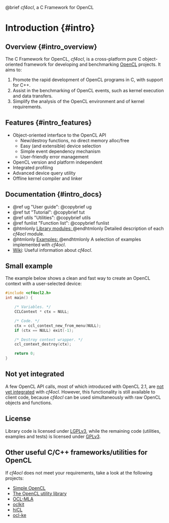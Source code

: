@brief _cf4ocl_, a C Framework for OpenCL

Introduction {#intro}
============

## Overview {#intro_overview}

The C Framework for OpenCL, _cf4ocl_, is a cross-platform pure C object-oriented
framework for developing and benchmarking [OpenCL][] projects. It aims to:

1. Promote the rapid development of OpenCL programs in C, with support for C++.
2. Assist in the benchmarking of OpenCL events, such as kernel execution and
data transfers.
3. Simplify the analysis of the OpenCL environment and of kernel requirements.

## Features {#intro_features}

* Object-oriented interface to the OpenCL API
  * New/destroy functions, no direct memory alloc/free
  * Easy (and extensible) device selection
  * Simple event dependency mechanism
  * User-friendly error management
* OpenCL version and platform independent
* Integrated profiling
* Advanced device query utility
* Offline kernel compiler and linker

## Documentation {#intro_docs}

* @ref ug "User guide": @copybrief ug
* @ref tut "Tutorial": @copybrief tut
* @ref utils "Utilities": @copybrief utils
* @ref funlist "Function list": @copybrief funlist
* @htmlonly <a href="modules.html">Library modules: </a>@endhtmlonly
  Detailed description of each _cf4ocl_ module.
* @htmlonly <a href="examples.html">Examples: </a>@endhtmlonly
  A selection of examples implemented with _cf4ocl_.
* [Wiki][]: Useful information about _cf4ocl_.

## Small example

The example below shows a clean and fast way to create an OpenCL context with a
user-selected device:

```c
#include <cf4ocl2.h>
int main() {

    /* Variables. */
    CCLContext * ctx = NULL;

    /* Code. */
    ctx = ccl_context_new_from_menu(NULL);
    if (ctx == NULL) exit(-1);

    /* Destroy context wrapper. */
    ccl_context_destroy(ctx);

    return 0;
}
```

## Not yet integrated

A few OpenCL API calls, most of which introduced with OpenCL 2.1, are
[not yet integrated][enhancements] with _cf4ocl_. However, this functionality is
still available to client code, because _cf4ocl_ can be used simultaneously with
raw OpenCL objects and functions.

## License

Library code is licensed under [LGPLv3][], while the remaining code (utilities,
examples and tests) is licensed under [GPLv3][].

## Other useful C/C++ frameworks/utilities for OpenCL

If _cf4ocl_ does not meet your requirements, take a look at the following
projects:

* [Simple OpenCL][]
* [The OpenCL utility library][]
* [OCL-MLA][]
* [oclkit][]
* [hiCL][]
* [ocl-ke][]

[OpenCL]: http://www.khronos.org/opencl/ "OpenCL"
[LGPLv3]: http://www.gnu.org/licenses/lgpl.html "LGPLv3"
[GPLv3]: http://www.gnu.org/licenses/gpl.html "GPLv3"
[Wiki]: https://github.com/fakenmc/cf4ocl/wiki
[enhancements]: https://github.com/fakenmc/cf4ocl/issues?q=is%3Aissue+is%3Aopen+label%3Aenhancement
[Simple OpenCL]: https://github.com/morousg/simple-opencl "Simple OpenCL"
[The OpenCL utility library]: https://github.com/Oblomov/CLU "The OpenCL utility library"
[OCL-MLA]: http://tuxfan.github.io/ocl-mla/ "OCL-MLA"
[oclkit]: https://github.com/matze/oclkit "oclkit"
[hiCL]: https://github.com/issamsaid/hiCL "high level OpenCL abstraction layer for scientific computing"
[ocl-ke]: https://github.com/anyc/ocl-ke "OpenCL kernel extractor"
